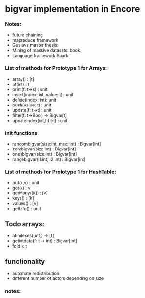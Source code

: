 # bigvar implementation in Encore

### Notes:
   * future chaining
   * mapreduce framework
   * Gustavs master thesis:
   * Mining of massive datasets: book.
   * Language framework Spark.

### List of methods for Prototype 1 for Arrays:

* array() : [t]
* at(int) : t
* print(f: t->s) : unit
* insert(index: int, value: t) : unit
* delete(index: int): unit
* push(value: t) : unit
* update(f: t->t) : unit
* filter(f: t->Bool) -> Bigvar[t]
* updateIndex(int,f:t->t) : unit

### init functions
* randombigvar(size:int, max: int) : Bigvar[int]
* zerobigvar(size:int) : Bigvar[int]
* onesbigvar(size:int) : Bigvar[int]
* rangebigvar(l1:int, l2:int) : Bigvar[int]

### List of methods for Prototype 1 for HashTable:
* put(k,v) : unit
* get(k) : v
* getMany([k]) : [v]
* keys() : [k]
* values() : [v]
* getInfo() : unit

## Todo arrays:
* atindexes([int]) -> [t]
* getintdata(f: t -> int) : Bigvar[int]
* fold(): t

## functionality
* automate redistribution
* different number of actors depending on size

### notes:
